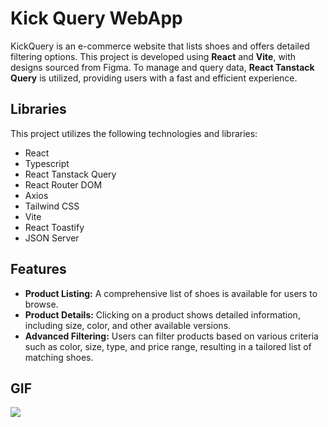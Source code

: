 # Kick Query WebApp

KickQuery is an e-commerce website that lists shoes and offers detailed filtering options. This project is developed using **React** and **Vite**, with designs sourced from Figma. To manage and query data, **React Tanstack Query** is utilized, providing users with a fast and efficient experience.

## Libraries

This project utilizes the following technologies and libraries:

- React
- Typescript
- React Tanstack Query
- React Router DOM
- Axios
- Tailwind CSS
- Vite
- React Toastify
- JSON Server

## Features

- **Product Listing:** A comprehensive list of shoes is available for users to browse.
- **Product Details:** Clicking on a product shows detailed information, including size, color, and other available versions.
- **Advanced Filtering:** Users can filter products based on various criteria such as color, size, type, and price range, resulting in a tailored list of matching shoes.

## GIF

<img src='screen.gif'>
